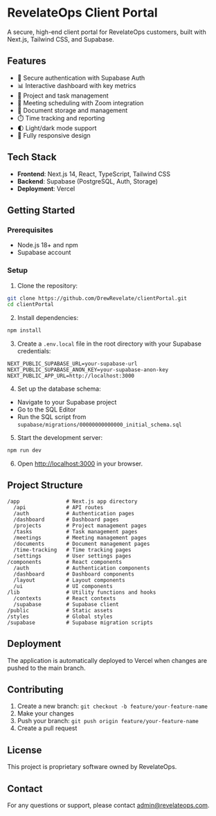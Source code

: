 # RevelateOps Client Portal

A secure, high-end client portal for RevelateOps customers, built with Next.js, Tailwind CSS, and Supabase.

## Features

- 🔐 Secure authentication with Supabase Auth
- 📊 Interactive dashboard with key metrics
- 📝 Project and task management
- 📅 Meeting scheduling with Zoom integration
- 📄 Document storage and management
- ⏱️ Time tracking and reporting
- 🌓 Light/dark mode support
- 📱 Fully responsive design

## Tech Stack

- **Frontend**: Next.js 14, React, TypeScript, Tailwind CSS
- **Backend**: Supabase (PostgreSQL, Auth, Storage)
- **Deployment**: Vercel

## Getting Started

### Prerequisites

- Node.js 18+ and npm
- Supabase account

### Setup

1. Clone the repository:

```bash
git clone https://github.com/DrewRevelate/clientPortal.git
cd clientPortal
```

2. Install dependencies:

```bash
npm install
```

3. Create a `.env.local` file in the root directory with your Supabase credentials:

```
NEXT_PUBLIC_SUPABASE_URL=your-supabase-url
NEXT_PUBLIC_SUPABASE_ANON_KEY=your-supabase-anon-key
NEXT_PUBLIC_APP_URL=http://localhost:3000
```

4. Set up the database schema:

- Navigate to your Supabase project
- Go to the SQL Editor
- Run the SQL script from `supabase/migrations/00000000000000_initial_schema.sql`

5. Start the development server:

```bash
npm run dev
```

6. Open [http://localhost:3000](http://localhost:3000) in your browser.

## Project Structure

```
/app               # Next.js app directory
  /api             # API routes
  /auth            # Authentication pages
  /dashboard       # Dashboard pages
  /projects        # Project management pages
  /tasks           # Task management pages
  /meetings        # Meeting management pages
  /documents       # Document management pages
  /time-tracking   # Time tracking pages
  /settings        # User settings pages
/components        # React components
  /auth            # Authentication components
  /dashboard       # Dashboard components
  /layout          # Layout components
  /ui              # UI components
/lib               # Utility functions and hooks
  /contexts        # React contexts
  /supabase        # Supabase client
/public            # Static assets
/styles            # Global styles
/supabase          # Supabase migration scripts
```

## Deployment

The application is automatically deployed to Vercel when changes are pushed to the main branch.

## Contributing

1. Create a new branch: `git checkout -b feature/your-feature-name`
2. Make your changes
3. Push your branch: `git push origin feature/your-feature-name`
4. Create a pull request

## License

This project is proprietary software owned by RevelateOps.

## Contact

For any questions or support, please contact admin@revelateops.com.
